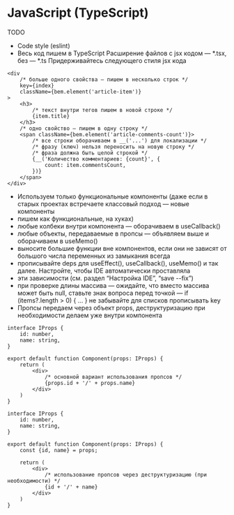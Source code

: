 # JavaScript (TypeScript)

TODO

- Code style (eslint)
- Весь код пишем в TypeScript Расширение файлов с jsx кодом — *.tsx, без — *.ts Придерживайтесь следующего стиля jsx кода

```tsx
<div
    /* больше одного свойства — пишем в несколько строк */
    key={index}
    className={bem.element('article-item')}
>
    <h3>
        /* текст внутри тегов пишем в новой строке */
        {item.title}
    </h3>
    /* одно свойство — пишем в одну строку */
    <span className={bem.element('article-comments-count')}>
        /* все строки оборачиваем в __('...') для локализации */
        /* фразу (ключ) нельзя переносить на новую строку */
        /* фраза должна быть целой строкой */
        {__('Количество комментариев: {count}', {
            count: item.commentsCount,
        })}
    </span>
</div>
```

- Используем только функциональные компоненты (даже если в старых проектах встречаете классовый подход — новые компоненты
- пишем как функциональные, на хуках)
- любые колбеки внутри компонента — оборачиваем в useCallback()
- любые объекты, передаваемые в пропсы — объявляем выше и оборачиваем в useMemo()
- выносите большие функции вне компонентов, если они не зависят от большого числа переменных из замыкания всегда
- прописывайте deps для useEffect(), useCallback(), useMemo() и так далее. Настройте, чтобы IDE автоматически проставляла
- эти зависимости (см. раздел “Настройка IDE”, “save --fix”)
- при проверке длины массива — ожидайте, что вместо массива может быть null, ставьте знак вопроса перед точкой — if (items?.length > 0) { … } не забывайте для списков прописывать key
- Пропсы передаем через объект props, деструктуризацию при необходимости делаем уже внутри компонента

```tsx
interface IProps {
    id: number,
    name: string,
}

export default function Component(props: IProps) {
    return (
        <div>
            /* основной вариант использования пропсов */
            {props.id + '/' + props.name}
        </div>
    )
}
```

```tsx
interface IProps {
    id: number,
    name: string,
}

export default function Component(props: IProps) {
    const {id, name} = props;

    return (
        <div>
            /* использование пропсов через деструктуризацию (при необходимости) */
            {id + '/' + name}
        </div>
    )
}
```
